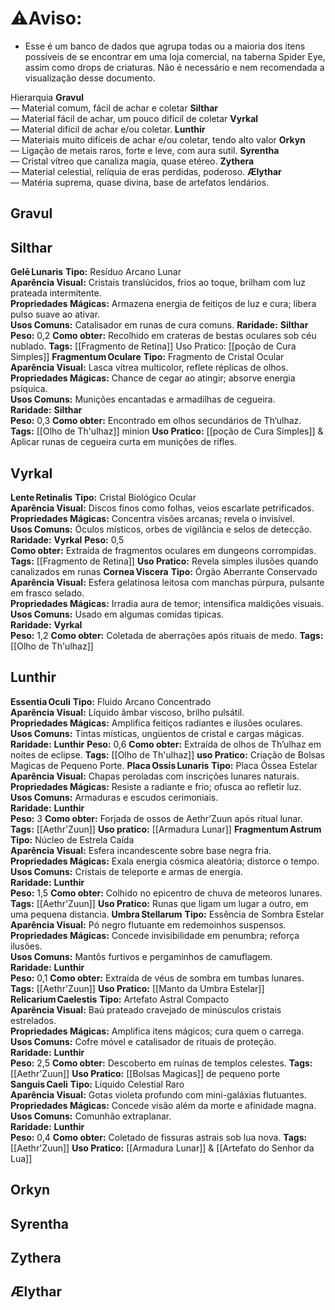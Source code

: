 # ⚠️Aviso: 

- Esse é um banco de dados que agrupa todas ou a maioria dos itens possíveis de se encontrar em uma loja comercial, na taberna Spider Eye, assim como drops de criaturas. Não é necessário e nem recomendada a visualização desse documento.


Hierarquia
	**Gravul**  
    — Material comum, fácil de achar e coletar
	**Silthar**  
    — Material fácil de achar, um pouco difícil de coletar
	**Vyrkal**  
    — Material difícil de achar e/ou coletar.
    **Lunthir**  
    — Materiais muito difíceis de achar e/ou coletar, tendo alto valor
    **Orkyn**  
    — Ligação de metais raros, forte e leve, com aura sutil.
    **Syrentha**  
    — Cristal vítreo que canaliza magia, quase etéreo.
    **Zythera**  
    — Material celestial, relíquia de eras perdidas, poderoso.
    **Ælythar**  
    — Matéria suprema, quase divina, base de artefatos lendários.

## Gravul
## Silthar
**Gelē Lunaris**
	**Tipo:** Resíduo Arcano Lunar  
	**Aparência Visual:** Cristais translúcidos, frios ao toque, brilham com luz prateada intermitente.  
	**Propriedades Mágicas:** Armazena energia de feitiços de luz e cura; libera pulso suave ao ativar.  
	**Usos Comuns:** Catalisador em runas de cura comuns.
	**Raridade:** **Silthar**  
	**Peso:** 0,2
	**Como obter:** Recolhido em crateras de bestas oculares sob céu nublado.
	**Tags:** [[Fragmento de Retina]]
	Uso Pratico: [[poção de Cura Simples]]
**Fragmentum Oculare**
	**Tipo:** Fragmento de Cristal Ocular  
	**Aparência Visual:** Lasca vítrea multicolor, reflete réplicas de olhos.  
	**Propriedades Mágicas:** Chance de cegar ao atingir; absorve energia psíquica.  
	**Usos Comuns:** Munições encantadas e armadilhas de cegueira.  
	**Raridade:** **Silthar**  
	**Peso:** 0,3
	**Como obter:** Encontrado em olhos secundários de Th’ulhaz.
	**Tags:** [[Olho de Th'ulhaz]] minion
	**Uso Pratico:** [[poção de Cura Simples]] & Aplicar runas de cegueira curta em munições de rifles.

## Vyrkal
**Lente Retinalis**
	**Tipo:** Cristal Biológico Ocular  
	**Aparência Visual:** Discos finos como folhas, veios escarlate petrificados.  
	**Propriedades Mágicas:** Concentra visões arcanas; revela o invisível.  
	**Usos Comuns:** Óculos místicos, orbes de vigilância e selos de detecção.  
	**Raridade:** **Vyrkal**
	**Peso:** 0,5  
	**Como obter:** Extraída de fragmentos oculares em dungeons corrompidas.
	**Tags:** [[Fragmento de Retina]]
	**Uso Pratico:** Revela simples ilusões quando canalizados em runas
**Cornea Viscera**
	**Tipo:** Órgão Aberrante Conservado  
	**Aparência Visual:** Esfera gelatinosa leitosa com manchas púrpura, pulsante em frasco selado.  
	**Propriedades Mágicas:** Irradia aura de temor; intensifica maldições visuais.  
	**Usos Comuns:** Usado em algumas comidas tipicas.  
	**Raridade:** **Vyrkal**  
	**Peso:** 1,2
	**Como obter:** Coletada de aberrações após rituais de medo.
	**Tags:** [[Olho de Th'ulhaz]]

## Lunthir
**Essentia Oculi**
	**Tipo:** Fluido Arcano Concentrado  
	**Aparência Visual:** Líquido âmbar viscoso, brilho pulsátil.  
	**Propriedades Mágicas:** Amplifica feitiços radiantes e ilusões oculares.  
	**Usos Comuns:** Tintas místicas, ungüentos de cristal e cargas mágicas.  
	**Raridade:** **Lunthir** 
	**Peso:** 0,6 
	**Como obter:** Extraída de olhos de Th’ulhaz em noites de eclipse.
	**Tags:** [[Olho de Th'ulhaz]]
	**uso Pratico:** Criação de Bolsas Magicas de Pequeno Porte.
**Placa Ossis Lunaris**
	**Tipo:** Placa Óssea Estelar  
	**Aparência Visual:** Chapas peroladas com inscrições lunares naturais.  
	**Propriedades Mágicas:** Resiste a radiante e frio; ofusca ao refletir luz.  
	**Usos Comuns:** Armaduras e escudos cerimoniais.  
	**Raridade:** **Lunthir**  
	**Peso:** 3
	**Como obter:** Forjada de ossos de Aethr’Zuun após ritual lunar.
	**Tags:** [[Aethr'Zuun]]
	**Uso pratico:** [[Armadura Lunar]]
**Fragmentum Astrum**
	**Tipo:** Núcleo de Estrela Caída  
	**Aparência Visual:** Esfera incandescente sobre base negra fria.  
	**Propriedades Mágicas:** Exala energia cósmica aleatória; distorce o tempo.  
	**Usos Comuns:** Cristais de teleporte e armas de energia.  
	**Raridade:** **Lunthir**  
	**Peso:** 1,5
	**Como obter:** Colhido no epicentro de chuva de meteoros lunares.
	**Tags:** [[Aethr'Zuun]]
	**Uso Pratico:** Runas que ligam um lugar a outro, em uma pequena distancia.
**Umbra Stellarum**
	**Tipo:** Essência de Sombra Estelar  
	**Aparência Visual:** Pó negro flutuante em redemoinhos suspensos.  
	**Propriedades Mágicas:** Concede invisibilidade em penumbra; reforça ilusões.  
	**Usos Comuns:** Mantôs furtivos e pergaminhos de camuflagem.  
	**Raridade:** **Lunthir**  
	**Peso:** 0,1
	**Como obter:** Extraída de véus de sombra em tumbas lunares.
	**Tags:** [[Aethr'Zuun]]
	**Uso Pratico:** [[Manto da Umbra Estelar]]
**Relicarium Caelestis**
	**Tipo:** Artefato Astral Compacto  
	**Aparência Visual:** Baú prateado cravejado de minúsculos cristais estrelados.  
	**Propriedades Mágicas:** Amplifica itens mágicos; cura quem o carrega.  
	**Usos Comuns:** Cofre móvel e catalisador de rituais de proteção.  
	**Raridade:** **Lunthir**  
	**Peso:** 2,5
	**Como obter:** Descoberto em ruínas de templos celestes.
	**Tags:** [[Aethr'Zuun]]
	**Uso Pratico:** [[Bolsas Magicas]] de pequeno porte
**Sanguis Caeli**
	**Tipo:** Líquido Celestial Raro  
	**Aparência Visual:** Gotas violeta profundo com mini-galáxias flutuantes.  
	**Propriedades Mágicas:** Concede visão além da morte e afinidade magna.  
	**Usos Comuns:** Comunhão extraplanar.  
	**Raridade:** **Lunthir**  
	**Peso:** 0,4
	**Como obter:** Coletado de fissuras astrais sob lua nova.
	**Tags:** [[Aethr'Zuun]]
	**Uso Pratico:** [[Armadura Lunar]] & [[Artefato do Senhor da Lua]]

## Orkyn
## Syrentha
## Zythera
## Ælythar